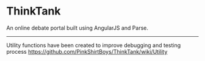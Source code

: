 # ThinkTank
An online debate portal built using AngularJS and Parse. 

-----------------------------------------------------------------------------------------------------------------------------------------
Utility functions have been created to improve debugging and testing process https://github.com/PinkShirtBoys/ThinkTank/wiki/Utility
